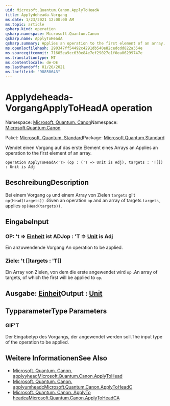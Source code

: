 ```yaml
---
uid: Microsoft.Quantum.Canon.ApplyToHeadA
title: Applydeheada-Vorgang
ms.date: 1/23/2021 12:00:00 AM
ms.topic: article
qsharp.kind: operation
qsharp.namespace: Microsoft.Quantum.Canon
qsharp.name: ApplyToHeadA
qsharp.summary: Applies an operation to the first element of an array.
ms.openlocfilehash: 290347ff54492c4291db540e82cedcdd822a354e
ms.sourcegitcommit: 71605ea9cc630e84e7ef29027e1f0ea06299747e
ms.translationtype: MT
ms.contentlocale: de-DE
ms.lasthandoff: 01/26/2021
ms.locfileid: "98850643"
---
```

# <a name="applytoheada-operation"></a><span data-ttu-id="f5f6f-102">Applydeheada-Vorgang</span><span class="sxs-lookup"><span data-stu-id="f5f6f-102">ApplyToHeadA operation</span></span>

<span data-ttu-id="f5f6f-103">Namespace: [Microsoft. Quantum. Canon](xref:Microsoft.Quantum.Canon)</span><span class="sxs-lookup"><span data-stu-id="f5f6f-103">Namespace: [Microsoft.Quantum.Canon](xref:Microsoft.Quantum.Canon)</span></span>

<span data-ttu-id="f5f6f-104">Paket: [Microsoft. Quantum. Standard](https://nuget.org/packages/Microsoft.Quantum.Standard)</span><span class="sxs-lookup"><span data-stu-id="f5f6f-104">Package: [Microsoft.Quantum.Standard](https://nuget.org/packages/Microsoft.Quantum.Standard)</span></span>


<span data-ttu-id="f5f6f-105">Wendet einen Vorgang auf das erste Element eines Arrays an.</span><span class="sxs-lookup"><span data-stu-id="f5f6f-105">Applies an operation to the first element of an array.</span></span>

```qsharp
operation ApplyToHeadA<'T> (op : ('T => Unit is Adj), targets : 'T[]) : Unit is Adj
```


## <a name="description"></a><span data-ttu-id="f5f6f-106">Beschreibung</span><span class="sxs-lookup"><span data-stu-id="f5f6f-106">Description</span></span>

<span data-ttu-id="f5f6f-107">Bei einem Vorgang `op` und einem Array von Zielen `targets` gilt `op(Head(targets))` .</span><span class="sxs-lookup"><span data-stu-id="f5f6f-107">Given an operation `op` and an array of targets `targets`, applies `op(Head(targets))`.</span></span>

## <a name="input"></a><span data-ttu-id="f5f6f-108">Eingabe</span><span class="sxs-lookup"><span data-stu-id="f5f6f-108">Input</span></span>

### <a name="op--t--unit--is-adj"></a><span data-ttu-id="f5f6f-109">OP: 't => [Einheit](xref:microsoft.quantum.lang-ref.unit)  ist ADJ</span><span class="sxs-lookup"><span data-stu-id="f5f6f-109">op : 'T => [Unit](xref:microsoft.quantum.lang-ref.unit)  is Adj</span></span>

<span data-ttu-id="f5f6f-110">Ein anzuwendende Vorgang.</span><span class="sxs-lookup"><span data-stu-id="f5f6f-110">An operation to be applied.</span></span>


### <a name="targets--t"></a><span data-ttu-id="f5f6f-111">Ziele: 't []</span><span class="sxs-lookup"><span data-stu-id="f5f6f-111">targets : 'T[]</span></span>

<span data-ttu-id="f5f6f-112">Ein Array von Zielen, von dem die erste angewendet wird `op` .</span><span class="sxs-lookup"><span data-stu-id="f5f6f-112">An array of targets, of which the first will be applied to `op`.</span></span>



## <a name="output--unit"></a><span data-ttu-id="f5f6f-113">Ausgabe: [Einheit](xref:microsoft.quantum.lang-ref.unit)</span><span class="sxs-lookup"><span data-stu-id="f5f6f-113">Output : [Unit](xref:microsoft.quantum.lang-ref.unit)</span></span>



## <a name="type-parameters"></a><span data-ttu-id="f5f6f-114">Typparameter</span><span class="sxs-lookup"><span data-stu-id="f5f6f-114">Type Parameters</span></span>

### <a name="t"></a><span data-ttu-id="f5f6f-115">GIF</span><span class="sxs-lookup"><span data-stu-id="f5f6f-115">'T</span></span>

<span data-ttu-id="f5f6f-116">Der Eingabetyp des Vorgangs, der angewendet werden soll.</span><span class="sxs-lookup"><span data-stu-id="f5f6f-116">The input type of the operation to be applied.</span></span>

## <a name="see-also"></a><span data-ttu-id="f5f6f-117">Weitere Informationen</span><span class="sxs-lookup"><span data-stu-id="f5f6f-117">See Also</span></span>

- [<span data-ttu-id="f5f6f-118">Microsoft. Quantum. Canon. applyyhead</span><span class="sxs-lookup"><span data-stu-id="f5f6f-118">Microsoft.Quantum.Canon.ApplyToHead</span></span>](xref:Microsoft.Quantum.Canon.ApplyToHead)
- [<span data-ttu-id="f5f6f-119">Microsoft. Quantum. Canon. applyumheadc</span><span class="sxs-lookup"><span data-stu-id="f5f6f-119">Microsoft.Quantum.Canon.ApplyToHeadC</span></span>](xref:Microsoft.Quantum.Canon.ApplyToHeadC)
- [<span data-ttu-id="f5f6f-120">Microsoft. Quantum. Canon. ApplyTo headca</span><span class="sxs-lookup"><span data-stu-id="f5f6f-120">Microsoft.Quantum.Canon.ApplyToHeadCA</span></span>](xref:Microsoft.Quantum.Canon.ApplyToHeadCA)